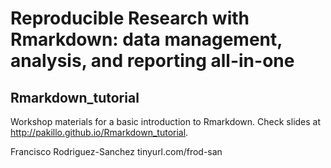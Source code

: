 Reproducible Research with Rmarkdown: data management, analysis, and reporting all-in-one
=========================================================================================

Rmarkdown_tutorial
------------------

Workshop materials for a basic introduction to Rmarkdown. Check slides at http://pakillo.github.io/Rmarkdown_tutorial.


Francisco Rodriguez-Sanchez
tinyurl.com/frod-san

